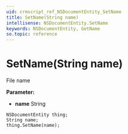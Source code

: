```yaml
---
uid: crmscript_ref_NSDocumentEntity_SetName
title: SetName(String name)
intellisense: NSDocumentEntity.SetName
keywords: NSDocumentEntity, GetName
so.topic: reference
---
```


# SetName(String name)

File name

**Parameter:** 
 - **name** String

```crmscript
NSDocumentEntity thing;
String name;
thing.SetName(name);
```

